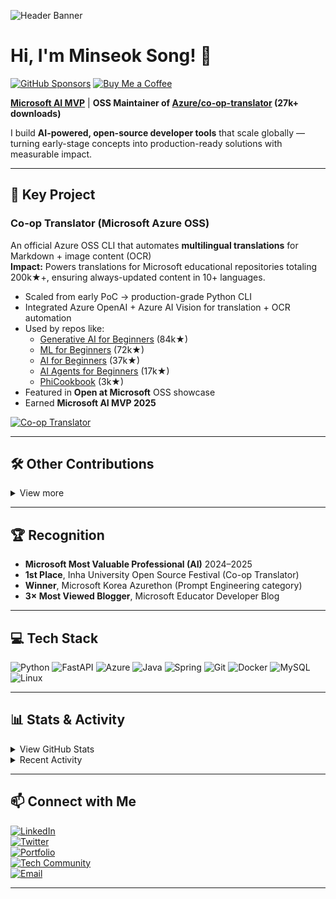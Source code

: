 ![Header Banner](https://github.com/user-attachments/assets/e5c72b81-0bcb-403a-9efe-76d04991d303)

# Hi, I'm Minseok Song! 👋

[![GitHub Sponsors](https://img.shields.io/badge/Sponsor-%E2%9D%A4-lightgrey?logo=githubsponsors&style=for-the-badge)](https://github.com/sponsors/skytin1004)
[![Buy Me a Coffee](https://img.shields.io/badge/Buy%20Me%20a%20Coffee-FFDD00?logo=buymeacoffee&logoColor=black&style=for-the-badge)](https://coff.ee/skytin1004)

**[Microsoft AI MVP](https://mvp.microsoft.com/mvp/profile/78bed86f-8f4b-41f9-ba0c-b707ec42e08c)** | **OSS Maintainer of [Azure/co-op-translator](https://github.com/Azure/co-op-translator) (27k+ downloads)**

I build **AI-powered, open-source developer tools** that scale globally — turning early-stage concepts into production-ready solutions with measurable impact.

---

## 🚀 Key Project

### **Co-op Translator (Microsoft Azure OSS)**

An official Azure OSS CLI that automates **multilingual translations** for Markdown + image content (OCR)  
**Impact:** Powers translations for Microsoft educational repositories totaling 200k★+, ensuring always-updated content in 10+ languages.

- Scaled from early PoC → production-grade Python CLI
- Integrated Azure OpenAI + Azure AI Vision for translation + OCR automation
- Used by repos like:
  - [Generative AI for Beginners](https://github.com/microsoft/Generative-AI-for-beginners) (84k★)
  - [ML for Beginners](https://github.com/microsoft/ML-for-Beginners) (72k★)
  - [AI for Beginners](https://github.com/microsoft/AI-for-Beginners) (37k★)
  - [AI Agents for Beginners](https://github.com/microsoft/AI-Agents-for-Beginners) (17k★)
  - [PhiCookbook](https://github.com/microsoft/PhiCookbook) (3k★)
- Featured in **Open at Microsoft** OSS showcase
- Earned **Microsoft AI MVP 2025**

[![Co-op Translator](https://github-readme-stats.vercel.app/api/pin/?username=Azure&repo=co-op-translator&bg_color=ffffff&title_color=0078D4&text_color=333333&border_color=c0d8f0&border_radius=10)](https://github.com/Azure/co-op-translator)

---

## 🛠 Other Contributions
<details>
<summary>View more</summary>

- **Author @ [Microsoft Phi-3 Cookbook](https://github.com/microsoft/Phi-3CookBook)** – End-to-end fine-tuning & evaluation guides for Phi-3 models in Azure AI Studio (Low-code & Code-first)
- **Contributor @ [Apache Iceberg](https://github.com/apache/iceberg)** – Test migration (JUnit4 → JUnit5) & documentation improvements
- **Microsoft Tech Community Writer** – 10+ Azure AI / LLM / RAG / Responsible AI articles, 150k+ reads, multiple “Most Viewed” features
- **Speaker @ [Microsoft Learn Live](https://www.youtube.com/watch?v=Zl_IFvrKaaY)** – “Plan and Prepare to Develop AI Solutions on Azure” (2k+ live viewers)
- **Early Dev Experience** – Built Flash games at age 10, 10k+ plays, #2 on Flash365 charts
</details>

---

## 🏆 Recognition
- **Microsoft Most Valuable Professional (AI)** 2024–2025
- **1st Place**, Inha University Open Source Festival (Co-op Translator)
- **Winner**, Microsoft Korea Azurethon (Prompt Engineering category)
- **3× Most Viewed Blogger**, Microsoft Educator Developer Blog

---

## 💻 Tech Stack
![Python](https://img.shields.io/badge/Python-3776AB?logo=python&logoColor=white)
![FastAPI](https://img.shields.io/badge/FastAPI-009688?logo=fastapi&logoColor=white)
![Azure](https://img.shields.io/badge/Microsoft%20Azure-0078D4?logo=microsoftazure&logoColor=white)
![Java](https://img.shields.io/badge/Java-007396?logo=java&logoColor=white)
![Spring](https://img.shields.io/badge/Spring-6DB33F?logo=spring&logoColor=white)
![Git](https://img.shields.io/badge/Git-F05032?logo=git&logoColor=white)
![Docker](https://img.shields.io/badge/Docker-2496ED?logo=docker&logoColor=white)
![MySQL](https://img.shields.io/badge/MySQL-4479A1?logo=mysql&logoColor=white)
![Linux](https://img.shields.io/badge/Linux-FCC624?logo=linux&logoColor=black)

---

## 📊 Stats & Activity
<details>
<summary>View GitHub Stats</summary>

[![Stats](https://github-readme-stats.vercel.app/api?username=skytin1004&show_icons=true&theme=tokyonight&rank_icon=github)](https://github.com/anuraghazra/github-readme-stats)  
[![Top Langs](https://github-readme-stats.vercel.app/api/top-langs/?username=skytin1004&layout=compact&theme=tokyonight)](https://github.com/anuraghazra/github-readme-stats)
</details>

<details>
<summary>Recent Activity</summary>

<!--START_SECTION:activity-->
1. 🚀 Published release [v0.1.1](https://github.com/skytin1004/azure-ai-healthcheck/releases/tag/v0.1.1) in [skytin1004/azure-ai-healthcheck](https://github.com/skytin1004/azure-ai-healthcheck)
<!--END_SECTION:activity-->
</details>

---

## 📫 Connect with Me
[![LinkedIn](https://img.shields.io/badge/LinkedIn-0077B5?logo=linkedin&style=for-the-badge&logoColor=white)](https://www.linkedin.com/in/song-ai/)  
[![Twitter](https://img.shields.io/badge/Twitter-1DA1F2?logo=twitter&style=for-the-badge&logoColor=white)](https://x.com/skytin1004)  
[![Portfolio](https://img.shields.io/badge/Portfolio-343a40?logo=GitHub&style=for-the-badge&logoColor=white)](https://skytin1004.github.io/)  
[![Tech Community](https://img.shields.io/badge/Microsoft_Tech_Community-0078D4?logo=microsoft&style=for-the-badge&logoColor=white)](https://techcommunity.microsoft.com/users/minseok_song/2076234)  
[![Email](https://img.shields.io/badge/Email-minseok.song@mssong.com-0078D4?style=for-the-badge&logo=gmail&logoColor=white)](mailto:minseok.song@mssong.com)

---
